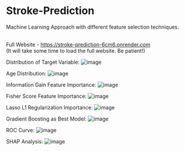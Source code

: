 # Stroke-Prediction

Machine Learning Approach with different feature selection techniques. <br/><br/>

Full Website - https://stroke-prediction-6cm6.onrender.com <br/>
(It will take some time to load the full website. Be patient!)

Distribution of Target Variable:
![image](https://github.com/Monirul-Islam-Mahmud/Stroke-Prediction/assets/59494761/7a2a1abc-12fb-4df8-9668-ca1751164011)

Age Distribution:
![image](https://github.com/Monirul-Islam-Mahmud/Stroke-Prediction/assets/59494761/e31727e8-3c37-405e-af8f-e735bd11831a)

Information Gain Feature Importance:
![image](https://github.com/Monirul-Islam-Mahmud/Stroke-Prediction/assets/59494761/3debc332-8950-4608-b49b-1da7c882814c)

Fisher Score Feature Importance:
![image](https://github.com/Monirul-Islam-Mahmud/Stroke-Prediction/assets/59494761/84e3b8ff-5a72-41c9-a071-a2ea6adb6d89)

Lasso L1 Regularization Importance:
![image](https://github.com/Monirul-Islam-Mahmud/Stroke-Prediction/assets/59494761/2a981fd5-cff0-49ad-9d67-438d1a7957fc)

Gradient Boosting as Best Model:
![image](https://github.com/Monirul-Islam-Mahmud/Stroke-Prediction/assets/59494761/f0a74f79-8337-49dd-bd7a-e71e9a94d5cd)

ROC Curve:
![image](https://github.com/Monirul-Islam-Mahmud/Stroke-Prediction/assets/59494761/149a2872-aed5-49d0-8d99-e324b567dc21)

SHAP Analysis:
![image](https://github.com/Monirul-Islam-Mahmud/Stroke-Prediction/assets/59494761/77a993c7-f937-4cd8-a64a-509dc2ad16b6)
